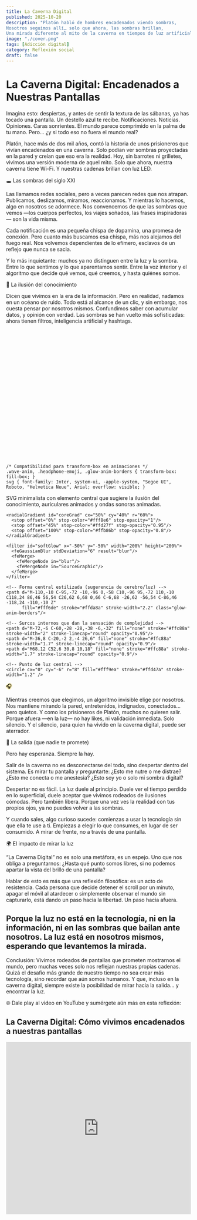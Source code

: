 ```yaml
---
title: La Caverna Digital
published: 2025-10-20
description: "Platón habló de hombres encadenados viendo sombras,
Nosotros seguimos allí… solo que ahora, las sombras brillan,
Una mirada diferente al mito de la caverna en tiempos de luz artificial."
image: "./cover.png"
tags: [Adicción digital]
category: Reflexión social
draft: false
---
```

# La Caverna Digital: Encadenados a Nuestras Pantallas

Imagina esto: despiertas, y antes de sentir la textura de las sábanas, ya has tocado una pantalla.
Un destello azul te recibe. Notificaciones. Noticias. Opiniones. Caras sonrientes. El mundo parece comprimido en la palma de tu mano.
Pero... ¿y si todo eso no fuera el mundo real?

Platón, hace más de dos mil años, contó la historia de unos prisioneros que vivían encadenados en una caverna. Solo podían ver sombras proyectadas en la pared y creían que eso era la realidad.
Hoy, sin barrotes ni grilletes, vivimos una versión moderna de aquel mito. Solo que ahora, nuestra caverna tiene Wi-Fi.
Y nuestras cadenas brillan con luz LED.

🕳️ Las sombras del siglo XXI

Las llamamos redes sociales, pero a veces parecen redes que nos atrapan.
Publicamos, deslizamos, miramos, reaccionamos. Y mientras lo hacemos, algo en nosotros se adormece.
Nos convencemos de que las sombras que vemos —los cuerpos perfectos, los viajes soñados, las frases inspiradoras— son la vida misma.

Cada notificación es una pequeña chispa de dopamina, una promesa de conexión.
Pero cuanto más buscamos esa chispa, más nos alejamos del fuego real.
Nos volvemos dependientes de lo efímero, esclavos de un reflejo que nunca se sacia.

Y lo más inquietante: muchos ya no distinguen entre la luz y la sombra.
Entre lo que sentimos y lo que aparentamos sentir.
Entre la voz interior y el algoritmo que decide qué vemos, qué creemos, y hasta quiénes somos.

🧠 La ilusión del conocimiento

Dicen que vivimos en la era de la información. Pero en realidad, nadamos en un océano de ruido.
Todo está al alcance de un clic, y sin embargo, nos cuesta pensar por nosotros mismos.
Confundimos saber con acumular datos, y opinión con verdad.
Las sombras se han vuelto más sofisticadas: ahora tienen filtros, inteligencia artificial y hashtags.

<?xml version="1.0" encoding="UTF-8"?>
<svg xmlns="http://www.w3.org/2000/svg" viewBox="0 0 800 560" class="svg-responsive" role="img" aria-labelledby="title desc">
  <style>
    .center-svg { display: flex; justify-content: center; align-items: center; min-height: 54vh; width: 100%; padding: 0 10px; box-sizing: border-box; }
    .svg-responsive { width: 100%; max-width: 400px; height: auto; display: block; max-width: 100vw; max-height: 98vh; }
    .wave-anim { stroke-dasharray: 900; stroke-dashoffset: 0; animation: waveBounce 4.47s infinite; transform-origin: center; animation-timing-function: cubic-bezier(.6,.2,.2,.8); }
    @keyframes waveBounce { 0% { transform: translateY(0px);} 18% { transform: translateY(-10px);} 40% { transform: translateY(7px);} 60% { transform: translateY(-4px);} 80% { transform: translateY(2px);} 100% { transform: translateY(0px);} }
    .headphone-emoji { animation: headphonesPulse 2.5s infinite alternate; }
    @keyframes headphonesPulse { 0% { filter: drop-shadow(0 0 0px #FFD700);} 80% { filter: drop-shadow(0 0 14px #FFD700);} 100% { filter: drop-shadow(0 0 0px #FFD700);} }
    .rocket-anim { animation: rocketUp 2.9s infinite cubic-bezier(.7,.2,.2,.8); }
    @keyframes rocketUp { 0% { transform: translateY(0);} 14% { transform: translateY(-14px);} 28% { transform: translateY(-20px);} 50% { transform: translateY(-10px);} 72% { transform: translateY(0);} 80% { transform: translateY(8px);} 100% { transform: translateY(0);} }
    /* Animación ignición llama cohete sincronizada y estilizada */
    .flame-anim { transform-origin: 378px 193px; animation: flameIgnite 2.9s infinite cubic-bezier(.7,.2,.2,.8); }
    @keyframes flameIgnite { 0% { opacity: 0.8; transform: scaleY(1) scaleX(1);} 14% { opacity: 1; transform: scaleY(1.18) scaleX(0.97);} 28% { opacity: 0.92; transform: scaleY(0.97) scaleX(1.11);} 50% { opacity: 1; transform: scaleY(1.2) scaleX(0.93);} 72% { opacity: 0.92; transform: scaleY(1.08) scaleX(1.07);} 80% { opacity: 1; transform: scaleY(1.14) scaleX(0.96);} 100% { opacity: 0.8; transform: scaleY(1) scaleX(1);} }
    /* Glow dorado animado por los bordes */
    .glow-anim-borders { animation: glowPulse 2.7s infinite; }
    @keyframes glowPulse { 0%,100% { opacity: 1; } 50% { opacity: 0.83; } }
    /* Glow robot menos opaco */
    .glow-anim-robot { opacity: 0.8; }
    /* Sombra en textos para mejorar contraste */
    text { text-shadow: 0 1px 3px #fff4e0; }
    /* Sombra extra en el título principal */
    text[font-size="26"] { text-shadow: 0 2px 8px #FFD70055; }

    /* Compatibilidad para transform-box en animaciones */
    .wave-anim, .headphone-emoji, .glow-anim-borders { transform-box: fill-box; }
    svg { font-family: Inter, system-ui, -apple-system, "Segoe UI", Roboto, "Helvetica Neue", Arial; overflow: visible; }
  </style>

  <title id="title">Kevinborja.com — Ilusión del conocimiento</title>
  <desc id="desc">SVG minimalista con elemento central que sugiere la ilusión del conocimiento, auriculares animados y ondas sonoras animadas.</desc>

  <defs>
    <linearGradient id="bgGrad" x1="0" x2="1" y1="0" y2="1">
      <stop offset="0%" stop-color="#061624"/>
      <stop offset="100%" stop-color="#0a3342"/>
    </linearGradient>

    <radialGradient id="coreGrad" cx="50%" cy="40%" r="60%">
      <stop offset="0%" stop-color="#fff8e6" stop-opacity="1"/>
      <stop offset="45%" stop-color="#ffd27f" stop-opacity="0.95"/>
      <stop offset="100%" stop-color="#ffb86b" stop-opacity="0.8"/>
    </radialGradient>

    <filter id="softGlow" x="-50%" y="-50%" width="200%" height="200%">
      <feGaussianBlur stdDeviation="6" result="blur"/>
      <feMerge>
        <feMergeNode in="blur"/>
        <feMergeNode in="SourceGraphic"/>
      </feMerge>
    </filter>
  </defs>

  <!-- Fondo oscuro para contraste -->
  <rect width="100%" height="100%" fill="url(#bgGrad)"/>

  <!-- Grupo central: núcleo/ilusión del conocimiento -->
  <g transform="translate(400,240)" filter="url(#softGlow)">
    <!-- Halo radial -->
    <ellipse rx="170" ry="98" fill="url(#coreGrad)" opacity="0.18"/>

    <!-- Forma central estilizada (sugerencia de cerebro/luz) -->
    <path d="M-110,-10 C-95,-72 -10,-96 0,-58 C10,-96 95,-72 110,-10 C118,24 86,46 56,54 C26,62 6,68 0,66 C-6,68 -26,62 -56,54 C-86,46 -118,24 -110,-10 Z"
          fill="#fff6de" stroke="#ffda8a" stroke-width="2.2" class="glow-anim-borders"/>

    <!-- Surcos internos que dan la sensación de complejidad -->
    <path d="M-72,-6 C-60,-28 -28,-38 -6,-32" fill="none" stroke="#ffc88a" stroke-width="2" stroke-linecap="round" opacity="0.95"/>
    <path d="M-36,8 C-20,-2 2,-4 26,6" fill="none" stroke="#ffc88a" stroke-width="1.7" stroke-linecap="round" opacity="0.9"/>
    <path d="M68,12 C52,6 30,8 10,18" fill="none" stroke="#ffc88a" stroke-width="1.7" stroke-linecap="round" opacity="0.9"/>

    <!-- Punto de luz central -->
    <circle cx="0" cy="-6" r="8" fill="#fff9ea" stroke="#ffd47a" stroke-width="1.2" />
  </g>

  <!-- Auriculares (emoji) superpuestos, animados -->
  <text x="358" y="200" font-size="56" class="headphone-emoji" style="pointer-events:none;">🎧</text>

  <!-- Ondas sonoras animadas (delicadas, con dos trazos para profundidad) -->
  <g transform="translate(0,380)">
    <path d="M28 60 C140 20 260 110 380 60 C500 10 620 110 740 60"
          fill="none" stroke="#9fe3ff" stroke-width="4.4" stroke-linecap="round" class="wave-anim" opacity="0.95"/>
    <path d="M8 82 C140 44 280 128 420 84 C560 40 700 136 792 86"
          fill="none" stroke="#7bd2ff" stroke-width="2.4" stroke-linecap="round" class="wave-anim" opacity="0.78" style="animation-duration:5.3s"/>
  </g>

</svg>

Mientras creemos que elegimos, un algoritmo invisible elige por nosotros.
Nos mantiene mirando la pared, entretenidos, indignados, conectados… pero quietos.
Y como los prisioneros de Platón, muchos no quieren salir.
Porque afuera —en la luz— no hay likes, ni validación inmediata. Solo silencio.
Y el silencio, para quien ha vivido en la caverna digital, puede ser aterrador.

🌅 La salida (que nadie te promete)

Pero hay esperanza.
Siempre la hay.

Salir de la caverna no es desconectarse del todo, sino despertar dentro del sistema.
Es mirar tu pantalla y preguntarte:
¿Esto me nutre o me distrae?
¿Esto me conecta o me anestesia?
¿Esto soy yo o solo mi sombra digital?

Despertar no es fácil. La luz duele al principio. Duele ver el tiempo perdido en lo superficial, duele aceptar que vivimos rodeados de ilusiones cómodas.
Pero también libera.
Porque una vez ves la realidad con tus propios ojos, ya no puedes volver a las sombras.

Y cuando sales, algo curioso sucede: comienzas a usar la tecnología sin que ella te use a ti.
Empiezas a elegir lo que consumes, en lugar de ser consumido.
A mirar de frente, no a través de una pantalla.

🌍 El impacto de mirar la luz

“La Caverna Digital” no es solo una metáfora, es un espejo.
Uno que nos obliga a preguntarnos:
¿Hasta qué punto somos libres, si no podemos apartar la vista del brillo de una pantalla?

Hablar de esto es más que una reflexión filosófica: es un acto de resistencia.
Cada persona que decide detener el scroll por un minuto, apagar el móvil al atardecer o simplemente observar el mundo sin capturarlo, está dando un paso hacia la libertad.
Un paso hacia afuera.

Porque la luz no está en la tecnología, ni en la información, ni en las sombras que bailan ante nosotros.
La luz está en nosotros mismos, esperando que levantemos la mirada.
---
Conclusión:
Vivimos rodeados de pantallas que prometen mostrarnos el mundo, pero muchas veces solo nos reflejan nuestras propias cadenas.
Quizá el desafío más grande de nuestro tiempo no sea crear más tecnología, sino recordar que aún somos humanos.
Y que, incluso en la caverna digital, siempre existe la posibilidad de mirar hacia la salida… y encontrar la luz.

🌐 Dale play al video en YouTube y sumérgete aún más en esta reflexión:

## La Caverna Digital: Cómo vivimos encadenados a nuestras pantallas

<iframe width="100%" height="468" 
src="https://www.youtube.com/embed/EeRfeveEtwA" 
title="YouTube video player" frameborder="0" 
allow="accelerometer; autoplay; clipboard-write; encrypted-media; gyroscope; picture-in-picture; web-share" 
allowfullscreen>
</iframe>

